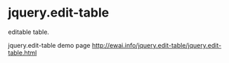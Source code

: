 jquery.edit-table
=================

editable table.

jquery.edit-table demo page
http://ewai.info/jquery.edit-table/jquery.edit-table.html
